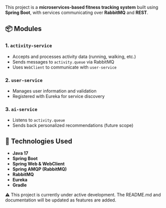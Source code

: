 This project is a **microservices-based fitness tracking system** built using **Spring Boot**, with services
communicating over **RabbitMQ** and **REST**.

## 📦 Modules

### 1. `activity-service`

- Accepts and processes activity data (running, walking, etc.)
- Sends messages to `activity.queue` via RabbitMQ
- Uses `WebClient` to communicate with `user-service`

### 2. `user-service`

- Manages user information and validation
- Registered with Eureka for service discovery

### 3. `ai-service`

- Listens to `activity.queue`
- Sends back personalized recommendations (future scope)

## 🔧 Technologies Used

- **Java 17**
- **Spring Boot**
- **Spring Web & WebClient**
- **Spring AMQP (RabbitMQ)**
- **RabbitMQ**
- **Eureka**
- **Gradle**

⚠️ This project is currently under active development.
The README.md and documentation will be updated as features are added.
